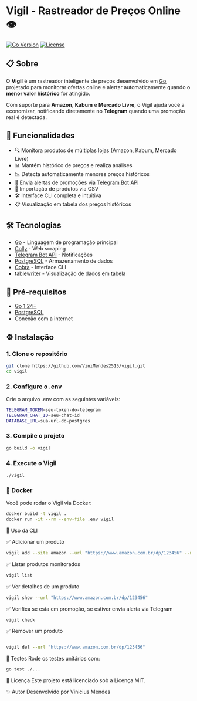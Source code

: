 # Vigil - Rastreador de Preços Online 👁
[![Go Version](https://img.shields.io/badge/go-1.24+-blue.svg)](https://go.dev/)
[![License](https://img.shields.io/badge/license-MIT-green.svg)](LICENSE)

## 📋 Sobre

O **Vigil** é um rastreador inteligente de preços desenvolvido em [Go](https://go.dev/), projetado para monitorar ofertas online e alertar automaticamente quando o **menor valor histórico** for atingido.

Com suporte para **Amazon**, **Kabum** e **Mercado Livre**, o Vigil ajuda você a economizar, notificando diretamente no **Telegram** quando uma promoção real é detectada.

## 🚀 Funcionalidades

- 🔍 Monitora produtos de múltiplas lojas (Amazon, Kabum, Mercado Livre)
- 📊 Mantém histórico de preços e realiza análises
- 📉 Detecta automaticamente menores preços históricos
- 📱 Envia alertas de promoções via [Telegram Bot API](https://core.telegram.org/bots/api)
- 📄 Importação de produtos via CSV
- 🛠️ Interface CLI completa e intuitiva
- 📋 Visualização em tabela dos preços históricos

## 🛠️ Tecnologias

- [Go](https://go.dev/) - Linguagem de programação principal
- [Colly](https://github.com/gocolly/colly) - Web scraping
- [Telegram Bot API](https://core.telegram.org/bots/api) - Notificações
- [PostgreSQL](https://www.postgresql.org/) - Armazenamento de dados
- [Cobra](https://github.com/spf13/cobra) - Interface CLI
- [tablewriter](https://github.com/olekukonko/tablewriter) - Visualização de dados em tabela

## 🔧 Pré-requisitos

- [Go 1.24+](https://go.dev/dl/)
- [PostgreSQL](https://www.postgresql.org/)
- Conexão com a internet

## ⚙️ Instalação

### 1. Clone o repositório

```bash
git clone https://github.com/ViniMendes2515/vigil.git
cd vigil
```

### 2. Configure o .env

Crie o arquivo .env com as seguintes variáveis:

```bash
TELEGRAM_TOKEN=seu-token-do-telegram
TELEGRAM_CHAT_ID=seu-chat-id
DATABASE_URL=sua-url-do-postgres
```

### 3. Compile o projeto
```bash
go build -o vigil
```
### 4. Execute o Vigil
```bash
./vigil
```

### 🐳 Docker
Você pode rodar o Vigil via Docker:

```bash
docker build -t vigil .
docker run -it --rm --env-file .env vigil
```

📘 Uso da CLI

✅ Adicionar um produto
```bash
vigil add --site amazon --url "https://www.amazon.com.br/dp/123456" --name "Meu Produto" --preco 99.90
```
✅ Listar produtos monitorados
```bash
vigil list
```
✅ Ver detalhes de um produto
```bash
vigil show --url "https://www.amazon.com.br/dp/123456"
```
✅ Verifica se esta em promoção, se estiver envia alerta via Telegram
```bash
vigil check
```

✅ Remover um produto
```bash

vigil del --url "https://www.amazon.com.br/dp/123456"
```

🧪 Testes
Rode os testes unitários com:
```bash
go test ./...
```

📄 Licença
Este projeto está licenciado sob a Licença MIT.

✨ Autor
Desenvolvido por Vinicius Mendes